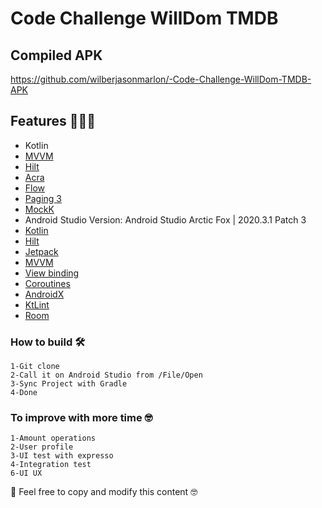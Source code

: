# Code Challenge WillDom TMDB

## Compiled APK
https://github.com/wilberjasonmarlon/-Code-Challenge-WillDom-TMDB-APK

## Features 🙅🏾‍♂️
* Kotlin
* [MVVM](https://developer.android.com/jetpack/docs/guide)
* [Hilt](https://github.com/InsertKoinIO/koin)
* [Acra](https://github.com/ACRA/acra)
* [Flow ](https://developer.android.com/kotlin/flow?hl=es-419)
* [Paging 3](https://)
* [MockK](https://github.com/mockk/mockk)
* Android Studio Version: Android Studio Arctic Fox | 2020.3.1 Patch 3
* [Kotlin](https://kotlinlang.org/)
* [Hilt](https://dagger.dev/hilt/)
* [Jetpack](https://dagger.dev/hilt/)
* [MVVM]()
* [View binding](https://developer.android.com/topic/libraries/view-binding)
* [Coroutines](https://developer.android.com/topic/libraries/architecture/coroutines)
* [AndroidX](https://developer.android.com/jetpack/androidx)
* [KtLint](https://github.com/pinterest/ktlint)
* [Room](https://developer.android.com/topic/libraries/architecture/room)


### How to build 🛠  
```
1-Git clone
2-Call it on Android Studio from /File/Open
3-Sync Project with Gradle
4-Done
```

### To improve with more time 🤓
```
1-Amount operations 
2-User profile
3-UI test with expresso
4-Integration test
6-UI UX
```
🎁 Feel free to copy and modify this content 🤓
